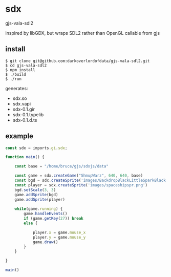 # sdx

gjs-vala-sdl2

inspired by libGDX, but wraps SDL2 rather than OpenGL
callable from gjs

## install

```
$ git clone git@github.com:darkoverlordofdata/gjs-vala-sdl2.git
$ cd gjs-vala-sdl2
$ npm install
$ ./build
$ ./run
```

generates:
* sdx.so
* sdx.vapi
* sdx-0.1.gir
* sdx-0.1.typelib
* sdx-0.1.d.ts

## example

```javascript
const sdx = imports.gi.sdx; 

function main() {

    const base = "/home/bruce/gjs/sdxjs/data"

    const game = sdx.createGame("ShmupWarz", 640, 640, base) 
    const bgd = sdx.createSprite('images/BackdropBlackLittleSparkBlack.png')
    const player = sdx.createSprite('images/spaceshipspr.png')
    bgd.setScale(3, 3)
    game.addSprite(bgd)
    game.addSprite(player)
    
    while(game.running) {
        game.handleEvents()
        if (game.getKey(27)) break
        else {

            player.x = game.mouse_x
            player.y = game.mouse_y
            game.draw()
        }
    }

}

main()
```

